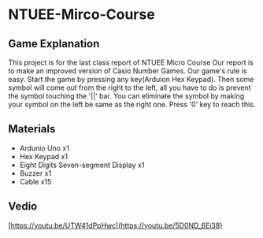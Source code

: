 # NTUEE-Mirco-Course

## Game Explanation
This project is for the last class report of NTUEE Micro Course
Our report is to make an improved version of Casio Number Games.
Our game's rule is easy. Start the game by pressing any key(Arduion Hex Keypad).
Then some symbol will come out from the right to the left, all you have to do is prevent the symbol touching the '||' bar.
You can eliminate the symbol by making your symbol on the left be same as the right one. Press '0' key to reach this.


## Materials
* Ardunio Uno x1
* Hex Keypad  x1
* Eight Digits Seven-segment Display x1
* Buzzer x1
* Cable x15

## Vedio 
[https://youtu.be/UTW41dPpHwc](https://youtu.be/5D0ND_6Ei38)
